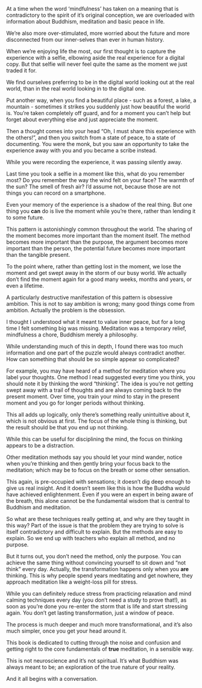 
At a time when the word ‘mindfulness’ has taken on a meaning that is contradictory to the spirit of it’s original conception, we are overloaded with information about Buddhism, meditation and basic peace in life.


We’re also more over-stimulated, more worried about the future and more disconnected from our inner-selves than ever in human history.


When we’re enjoying life the most, our first thought is to capture the experience with a selfie, elbowing aside the real experience for a digital copy. But that selfie will never feel quite the same as the moment we just traded it for.


We find ourselves preferring to be in the digital world looking out at the real world, than in the real world looking in to the digital one.


Put another way, when you find a beautiful place - such as a forest, a lake, a mountain - sometimes it strikes you suddenly just how beautiful the world is. You’re taken completely off guard, and for a moment you can’t help but forget about everything else and just appreciate the moment.


Then a thought comes into your head “Oh, I must share this experience with the others!”, and then you switch from a state of peace, to a state of documenting. You were the monk, but you saw an opportunity to take the experience away with you and you became a scribe instead.


While you were recording the experience, it was passing silently away.


Last time you took a selfie in a moment like this, what do you remember most? Do you remember the way the wind felt on your face? The warmth of the sun? The smell of fresh air? I’d assume not, because those are not things you can record on a smartphone.


Even your memory of the experience is a shadow of the real thing. But one thing you **can** do is live the moment while you’re there, rather than lending it to some future.


This pattern is astonishingly common throughout the world. The sharing of the moment becomes more important than the moment itself. The method becomes more important than the purpose, the argument becomes more important than the person, the potential future becomes more important than the tangible present.


To the point where, rather than getting lost in the moment, we lose the moment and get swept away in the storm of our busy world. We actually don’t find the moment again for a good many weeks, months and years, or even a lifetime.


A particularly destructive manifestation of this pattern is obsessive ambition. This is not to say ambition is wrong; many good things come from ambition. Actually the problem is the obsession.


I thought I understood what it meant to value inner peace, but for a long time I felt something big was missing. Meditation was a temporary relief, mindfulness a chore, Buddhism merely a philosophy.


While understanding much of this in depth, I found there was too much information and one part of the puzzle would always contradict another. How can something that should be so simple appear so complicated?


For example, you may have heard of a method for meditation where you label your thoughts. One method I read suggested every time you think, you should note it by thinking the word “thinking”. The idea is you’re not getting swept away with a trail of thoughts and are always coming back to the present moment. Over time, you train your mind to stay in the present moment and you go for longer periods without thinking.


This all adds up logically, only there’s something really unintuitive about it, which is not obvious at first. The focus of the whole thing is thinking, but the result should be that you end up not thinking.


While this can be useful for disciplining the mind, the focus on thinking appears to be a distraction.


Other meditation methods say you should let your mind wander, notice when you’re thinking and then gently bring your focus back to the meditation; which may be to focus on the breath or some other sensation.


This again, is pre-occupied with sensations; it doesn’t dig deep enough to give us real insight. And it doesn’t seem like this is how the Buddha would have achieved enlightenment. Even if you were an expert in being aware of the breath, this alone cannot be the fundamental wisdom that is central to Buddhism and meditation.


So what are these techniques really getting at, and why are they taught in this way? Part of the issue is that the problem they are trying to solve is itself contradictory and difficult to explain. But the methods are easy to explain. So we end up with teachers who explain all method, and no purpose.


But it turns out, you don’t need the method, only the purpose. You can achieve the same thing without convincing yourself to sit down and “not think” every day. Actually, the transformation happens only when you **are** thinking. This is why people spend years meditating and get nowhere, they approach meditation like a weight-loss pill for stress.


While you can definitely reduce stress from practicing relaxation and mind calming techniques every day (you don’t need a study to prove that!), as soon as you’re done you re-enter the storm that is life and start stressing again. You don’t get lasting transformation, just a window of peace.


The process is much deeper and much more transformational, and it’s also much simpler, once you get your head around it.


This book is dedicated to cutting through the noise and confusion and getting right to the core fundamentals of **true** meditation, in a sensible way.


This is not neuroscience and it’s not spiritual. It’s what Buddhism was always meant to be; an exploration of the true nature of your reality.


And it all begins with a conversation.

